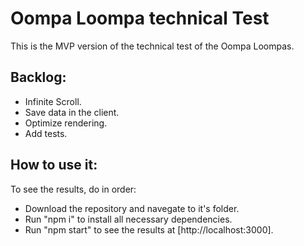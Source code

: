 # Oompa Loompa technical Test

This is the MVP version of the technical test of the Oompa Loompas.

## Backlog:
* Infinite Scroll.
* Save data in the client.
* Optimize rendering.
* Add tests.


## How to use it:

To see the results, do in order:
* Download the repository and navegate to it's folder.
* Run "npm i" to install all necessary dependencies.
* Run "npm start" to see the results at [http://localhost:3000].


